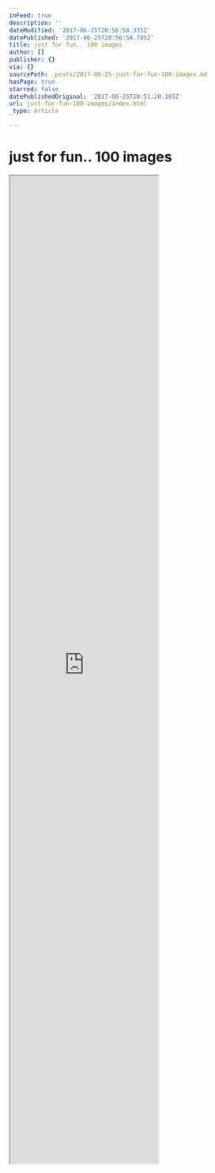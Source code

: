 ```yaml
---
inFeed: true
description: ''
dateModified: '2017-06-25T20:56:58.335Z'
datePublished: '2017-06-25T20:56:58.705Z'
title: just for fun.. 100 images
author: []
publisher: {}
via: {}
sourcePath: _posts/2017-06-25-just-for-fun-100-images.md
hasPage: true
starred: false
datePublishedOriginal: '2017-06-25T20:51:20.165Z'
url: just-for-fun-100-images/index.html
_type: Article

---
```

# just for fun.. 100 images

<iframe src="https://the-grid.github.io/ed-userhtml/?g=eJxFkU1zwiAQhv9KhgO3mPhtVOxF23Ha6dSxXnpxCGwSWgIRiDb99cXE2mWGZR8GeN9lKTJDSwisYQRFUW3B2J5Q1tW26DFdRilAmFMpwTTheRA9MC0t6cfY6EubrfgBUgIXdYlTbTiYbrdWnGRUWsC2ogzICFtJnKkBp7nPVHlsQDmcGt5xRW8HKqE6UjAC08FoOsHSMTLMrgPLipGsDZzdV1fdR8HJMInjiZ9mLVHeGRGUQ495nZyEfWzv3BeO5i1zTeU9CAXYkaSNdM1e2Qd_56NTsd1dHk8JD5P1cbNbN8_1wFT9889WhNlTfKzGVu7208_DYe_gTb587_Ow2BzSlySD-DkuNyjw3dOXf8usIehqDwVt629NQzEKLDNaSqFygpRGQeCFSSCIC1tJ2sxTqdnX4iK4K-b98WxWfS8KEHnh_qruqrnSChb6DCbz787PwopUwgIFq2XU_fbqF_2Frdc" height="2000" style=""></iframe>